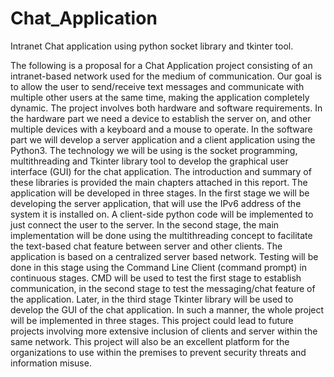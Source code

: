 # Chat_Application
Intranet Chat application using python socket library and tkinter tool.

The following is a proposal for a Chat Application project consisting of an intranet-based network used for the medium of communication. Our goal is to allow the user to send/receive text messages and communicate with multiple other users at the same time, making the application completely dynamic. 
The project involves both hardware and software requirements. In the hardware part we need a device to establish the server on, and other multiple devices with a keyboard and a mouse to operate. In the software part we will develop a server application and a client application using the Python3. The technology we will be using is the socket programming, multithreading and Tkinter library tool to develop the graphical user interface (GUI) for the chat application. The introduction and summary of these libraries is provided the main chapters attached in this report.
The application will be developed in three stages. In the first stage we will be developing the server application, that will use the IPv6 address of the system it is installed on. A client-side python code will be implemented to just connect the user to the server.
In the second stage, the main implementation will be done using the multithreading concept to facilitate the text-based chat feature between server and other clients. The application is based on a centralized server based network. 
Testing will be done in this stage using the Command Line Client (command prompt) in continuous stages. CMD will be used to test the first stage to establish communication, in the second stage to test the messaging/chat feature of the application.
Later, in the third stage Tkinter library will be used to develop the GUI of the chat application.
In such a manner, the whole project will be implemented in three stages. This project could lead to future projects involving more extensive inclusion of clients and server within the same network. This project will also be an excellent platform for the organizations to use within the premises to prevent security threats and information misuse.
